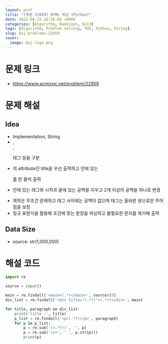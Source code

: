 ```yaml
---
layout: post
title: "[백준 22859] HTML 파싱 (Python)"
date: 2022-08-15 10:26:00 +0900
categories: [Algorithm, Baekjoon, Gold]
tags: [Algorithm, Problem Solving, 백준, Python, String]
slug: boj-problems-22859
cover:
  image: boj-logo.png
---
```


# 문제 링크
- https://www.acmicpc.net/problem/22859

# 문제 해설

## Idea
- Implementation, String
- <main>, <div>, <p> 태그 등을 구분
- <div>의 attribute인 title을 우선 출력하고 안에 있는 <p>를 한 줄씩 출력
- <p> 안에 있는 태그와 시작과 끝에 있는 공백을 지우고 2개 이상의 공백을 하나로 변경
- 제목은 무조건 존재하고 태그 사이에는 공백이 없으며 태그는 올바른 쌍으로만 주어짐을 보장
- 정규 표현식을 활용해 조건에 맞는 문장을 파싱하고 불필요한 문자를 제거해 출력

## Data Size
- source: str(1,000,000)

# 해설 코드

```python
import re

source = input()

main = re.findall('<main>(.*)</main>', source)[0]
div_list = re.findall('<div title="(.*?)">(.*?)</div>', main)

for title, paragraph in div_list:
    print('title :', title)
    p_list = re.findall('<p>(.*?)</p>', paragraph)
    for p in p_list:
        p = re.sub('(<.*?>)', '', p)
        p = re.sub('\s+', ' ', p.strip())
        print(p)
```